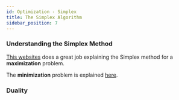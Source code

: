 ```yaml
---
id: Optimization - Simplex
title: The Simplex Algorithm
sidebar_position: 7
---
```


### Understanding the Simplex Method

[This websites](https://college.cengage.com/mathematics/larson/elementary_linear/4e/shared/downloads/c09s3.pdf) does a great job explaining the Simplex method for a **maximization** problem.

The **minimization** problem is explained [here](https://college.cengage.com/mathematics/larson/elementary_linear/5e/students/ch08-10/chap_9_4.pdf).

### Duality